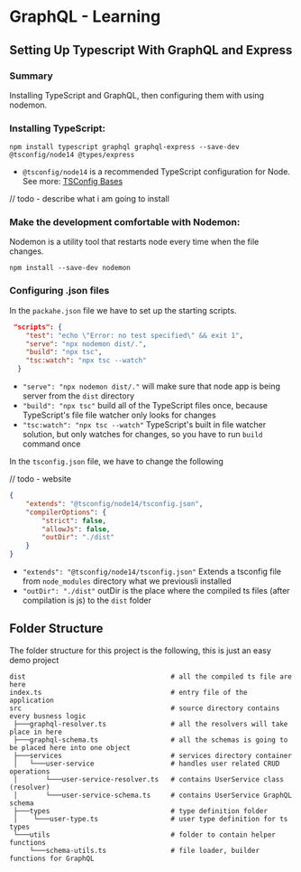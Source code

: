# GraphQL - Learning

## Setting Up Typescript With GraphQL and Express

### Summary

Installing TypeScript and GraphQL, then configuring them with using nodemon.

### Installing TypeScript:

```
npm install typescript graphql graphql-express --save-dev @tsconfig/node14 @types/express
```

* `@tsconfig/node14` is a recommended TypeScript configuration for Node. See more: [TSConfig Bases](https://www.typescriptlang.org/docs/handbook/tsconfig-json.html#tsconfig-bases) 

// todo - describe what i am going to install

### Make the development comfortable with Nodemon:

Nodemon is a utility tool that restarts node every time when the file changes.

```
npm install --save-dev nodemon
```

### Configuring .json files

In the ```packahe.json``` file we have to set up the starting scripts.

```json
 "scripts": {
    "test": "echo \"Error: no test specified\" && exit 1",
    "serve": "npx nodemon dist/.",
    "build": "npx tsc",
    "tsc:watch": "npx tsc --watch"
  }
```
* `"serve": "npx nodemon dist/."` will make sure that node app is being server from the ```dist``` directory
* `"build": "npx tsc"` build all of the TypeScript files once, because TypeScript's file file watcher only looks for changes
* `"tsc:watch": "npx tsc --watch"` TypeScript's built in file watcher solution, but only watches for changes, so you have to run `build` command once

In the `tsconfig.json` file, we have to change the following

// todo - website

```json
{
    "extends": "@tsconfig/node14/tsconfig.json",
    "compilerOptions": {
        "strict": false,
        "allowJs": false,
        "outDir": "./dist"
    }
}
```

* `"extends": "@tsconfig/node14/tsconfig.json"` Extends a tsconfig file from `node_modules` directory what we previousli installed
* `"outDir": "./dist"` outDir is the place where the compiled ts files (after compilation is js) to the `dist` folder

## Folder Structure

The folder structure for this project is the following, this is just an easy demo project

```
dist                                    # all the compiled ts file are here
index.ts                                # entry file of the application
src                                     # source directory contains every busness logic
 ├───graphql-resolver.ts                # all the resolvers will take place in here
 ├───graphql-schema.ts                  # all the schemas is going to be placed here into one object 
 ├───services                           # services directory container
 │   └───user-service                   # handles user related CRUD operations
 │       └───user-service-resolver.ts   # contains UserService class (resolver)
 │       └───user-service-schema.ts     # contains UserService GraphQL schema
 ├───types                              # type definition folder
 │    └───user-type.ts                  # user type definition for ts types
 └───utils                              # folder to contain helper functions
     └───schema-utils.ts                # file loader, builder functions for GraphQL
```
